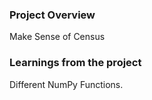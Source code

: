 ### Project Overview

 Make Sense of Census 


### Learnings from the project

 Different NumPy Functions.


